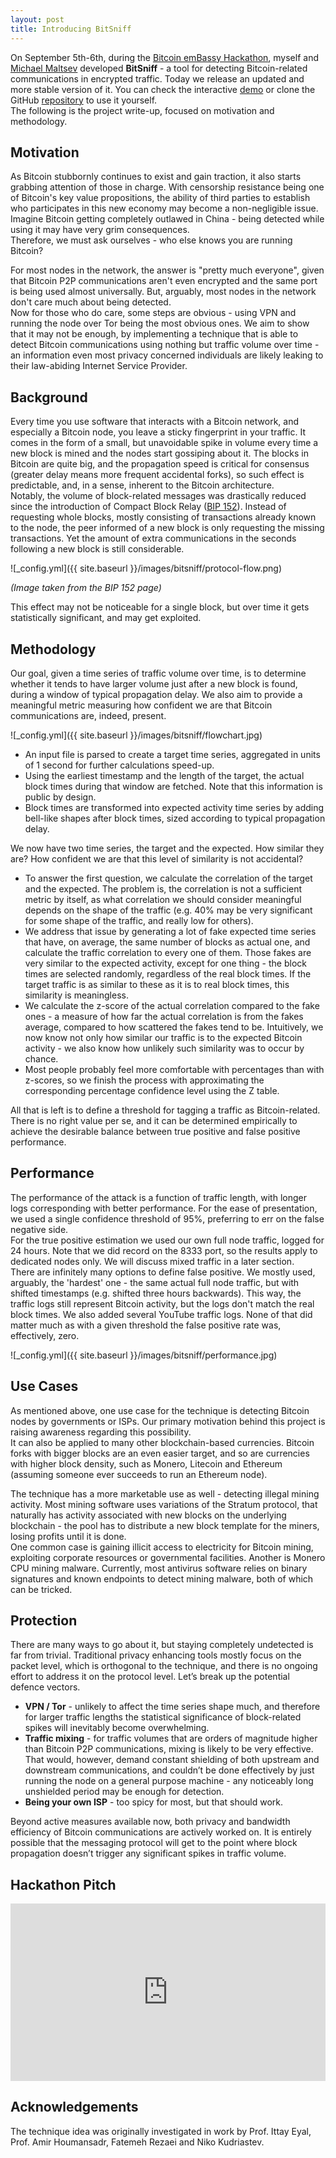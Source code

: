 ```yaml
---
layout: post
title: Introducing BitSniff
---
```


On September 5th-6th, during the [Bitcoin emBassy Hackathon](https://www.meetup.com/bitcoin-il/events/264327474/), myself and [Michael Maltsev](https://m417z.com/) developed **BitSniff** - a tool for detecting Bitcoin-related communications in encrypted traffic. Today we release an updated and more stable version of it. You can check the interactive [demo](https://m417z.com/bitsniff/) or clone the GitHub [repository](https://github.com/m417z/bitsniff) to use it yourself.  
The following is the project write-up, focused on motivation and methodology.

## Motivation
As Bitcoin stubbornly continues to exist and gain traction, it also starts grabbing attention of those in charge. With censorship resistance being one of Bitcoin's key value propositions, the ability of third parties to establish who participates in this new economy may become a non-negligible issue. Imagine Bitcoin getting completely outlawed in China - being detected while using it may have very grim consequences.  
Therefore, we must ask ourselves - who else knows you are running Bitcoin?

For most nodes in the network, the answer is "pretty much everyone", given that Bitcoin P2P communications aren't even encrypted and the same port is being used almost universally. But, arguably, most nodes in the network don't care much about being detected.  
Now for those who do care, some steps are obvious - using VPN and running the node over Tor being the most obvious ones. We aim to show that it may not be enough, by implementing a technique that is able to detect Bitcoin communications using nothing but traffic volume over time - an information even most privacy concerned individuals are likely leaking to their law-abiding Internet Service Provider.

## Background
Every time you use software that interacts with a Bitcoin network, and especially a Bitcoin node, you leave a sticky fingerprint in your traffic. It comes in the form of a small, but unavoidable spike in volume every time a new block is mined and the nodes start gossiping about it. The blocks in Bitcoin are quite big, and the propagation speed is critical for consensus (greater delay means more frequent accidental forks), so such effect is predictable, and, in a sense, inherent to the Bitcoin architecture.  
Notably, the volume of block-related messages was drastically reduced since the introduction of Compact Block Relay ([BIP 152](https://github.com/bitcoin/bips/blob/master/bip-0152.mediawiki)). Instead of requesting whole blocks, mostly consisting of transactions already known to the node, the peer informed of a new block is only requesting the missing transactions. Yet the amount of extra communications in the seconds following a new block is still considerable.  

![_config.yml]({{ site.baseurl }}/images/bitsniff/protocol-flow.png)

_(Image taken from the BIP 152 page)_

This effect may not be noticeable for a single block, but over time it gets statistically significant, and may get exploited.

## Methodology
Our goal, given a time series of traffic volume over time, is to determine whether it tends to have larger volume just after a new block is found, during a window of typical propagation delay. We also aim to provide a meaningful metric measuring how confident we are that Bitcoin communications are, indeed, present.

![_config.yml]({{ site.baseurl }}/images/bitsniff/flowchart.jpg)

* An input file is parsed to create a target time series, aggregated in units of 1 second for further calculations speed-up.
* Using the earliest timestamp and the length of the target, the actual block times during that window are fetched. Note that this information is public by design.
* Block times are transformed into expected activity time series by adding bell-like shapes after block times, sized according to typical propagation delay.

We now have two time series, the target and the expected. How similar they are? How confident we are that this level of similarity is not accidental?

* To answer the first question, we calculate the correlation of the target and the expected. The problem is, the correlation is not a sufficient metric by itself, as what correlation we should consider meaningful depends on the shape of the traffic (e.g. 40% may be very significant for some shape of the traffic, and really low for others).
* We address that issue by generating a lot of fake expected time series that have, on average, the same number of blocks as actual one, and calculate the traffic correlation to every one of them. Those fakes are very similar to the expected activity, except for one thing - the block times are selected randomly, regardless of the real block times. If the target traffic is as similar to these as it is to real block times, this similarity is meaningless.
* We calculate the z-score of the actual correlation compared to the fake ones - a measure of how far the actual correlation is from the fakes average, compared to how scattered the fakes tend to be. Intuitively, we now know not only how similar our traffic is to the expected Bitcoin activity - we also know how unlikely such similarity was to occur by chance.
* Most people probably feel more comfortable with percentages than with z-scores, so we finish the process with approximating the corresponding percentage confidence level using the Z table.

All that is left is to define a threshold for tagging a traffic as Bitcoin-related. There is no right value per se, and it can be determined empirically to achieve the desirable balance between true positive and false positive performance.

## Performance
The performance of the attack is a function of traffic length, with longer logs corresponding with better performance. For the ease of presentation, we used a single confidence threshold of 95%, preferring to err on the false negative side.  
For the true positive estimation we used our own full node traffic, logged for 24 hours. Note that we did record on the 8333 port, so the results apply to dedicated nodes only. We will discuss mixed traffic in a later section.  
There are infinitely many options to define false positive. We mostly used, arguably, the 'hardest' one - the same actual full node traffic, but with shifted timestamps (e.g. shifted three hours backwards). This way, the traffic logs still represent Bitcoin activity, but the logs don't match the real block times. We also added several YouTube traffic logs. None of that did matter much as with a given threshold the false positive rate was, effectively, zero.

![_config.yml]({{ site.baseurl }}/images/bitsniff/performance.jpg)

## Use Cases
As mentioned above, one use case for the technique is detecting Bitcoin nodes by governments or ISPs. Our primary motivation behind this project is raising awareness regarding this possibility.  
It can also be applied to many other blockchain-based currencies. Bitcoin forks with bigger blocks are an even easier target, and so are currencies with higher block density, such as Monero, Litecoin and Ethereum (assuming someone ever succeeds to run an Ethereum node).

The technique has a more marketable use as well - detecting illegal mining activity. Most mining software uses variations of the Stratum protocol, that naturally has activity associated with new blocks on the underlying blockchain - the pool has to distribute a new block template for the miners, losing profits until it is done.  
One common case is gaining illicit access to electricity for Bitcoin mining, exploiting corporate resources or governmental facilities. Another is Monero CPU mining malware. Currently, most antivirus software relies on binary signatures and known endpoints to detect mining malware, both of which can be tricked.

## Protection
There are many ways to go about it, but staying completely undetected is far from trivial. Traditional privacy enhancing tools mostly focus on the packet level, which is orthogonal to the technique, and there is no ongoing effort to address it on the protocol level. Let’s break up the potential defence vectors.
 
* **VPN / Tor** - unlikely to affect the time series shape much, and therefore for larger traffic lengths the statistical significance of block-related spikes will inevitably become overwhelming.
* **Traffic mixing** - for traffic volumes that are orders of magnitude higher than Bitcoin P2P communications, mixing is likely to be very effective. That would, however, demand constant shielding of both upstream and downstream communications, and couldn’t be done effectively by just running the node on a general purpose machine - any noticeably long unshielded period may be enough for detection.
* **Being your own ISP** - too spicy for most, but that should work.

Beyond active measures available now, both privacy and bandwidth efficiency of Bitcoin communications are actively worked on. It is entirely possible that the messaging protocol will get to the point where block propagation doesn’t trigger any significant spikes in traffic volume.

## Hackathon Pitch
<style>.embed-container { position: relative; padding-bottom: 56.25%; height: 0; overflow: hidden; max-width: 100%; } .embed-container iframe, .embed-container object, .embed-container embed { position: absolute; top: 0; left: 0; width: 100%; height: 100%; }</style><div class='embed-container'><iframe src='https://www.youtube.com/embed/9S8xsDq3PTU' frameborder='0' allowfullscreen></iframe></div>

## Acknowledgements  
The technique idea was originally investigated in work by Prof. Ittay Eyal, Prof. Amir Houmansadr, Fatemeh Rezaei and Niko Kudriastev.
